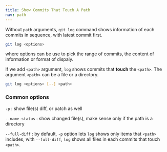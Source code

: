 ```yaml
---
title: Show Commits That Touch A Path
nav: path
---
```



Without ``path`` arguments, ``git log`` command shows information of each commits
in sequence, with latest commit first.

```sh
git log <options>
```
where options can be use to pick the range of commits, the content of information
or format of dispaly.

If we add ``<path>`` argument, ``log`` shows commits that **touch** the ``<path>``.
The argument ``<path>`` can be a file or a directory.

```sh
git log <options> [--] <path>
```

### Common options

``-p``
: show file(s) diff, or patch as well


``--name-status``
: show changed file(s), make sense only if the path is a directory


``--full-diff``
: by default, ``-p`` option lets ``log`` shows only items that ``<path>`` includes,
with ``--full-diff``, ``log`` shows all files in each commits that touch ``<path>``.



